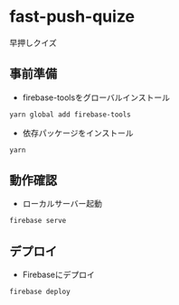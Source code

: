 # fast-push-quize

早押しクイズ

## 事前準備

- firebase-toolsをグローバルインストール

```sh
yarn global add firebase-tools
```

- 依存パッケージをインストール

```sh
yarn
```

## 動作確認

- ローカルサーバー起動

```sh
firebase serve
```

## デプロイ

- Firebaseにデプロイ

```sh
firebase deploy
```
